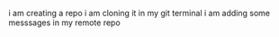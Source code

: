 i am creating a repo
i am cloning it in my git terminal
i am adding some messsages in my remote repo
